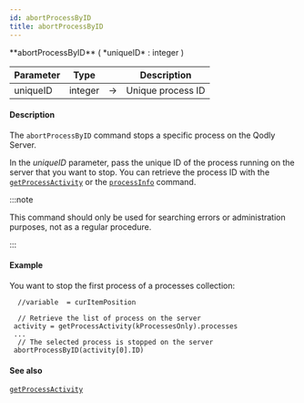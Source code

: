 ```yaml
---
id: abortProcessByID
title: abortProcessByID
---
```



<!-- REF #_command_.abortProcessByID.Syntax -->**abortProcessByID** ( *uniqueID* : integer )<!-- END REF -->


<!-- REF #_command_.abortProcessByID.Params -->
|Parameter|Type||Description|
|---------|--- |:---:|------|
|uniqueID|integer|->|Unique process ID|
<!-- END REF -->


#### Description

The `abortProcessByID` command <!-- REF #_command_.abortProcessByID.Summary -->stops a specific process on the Qodly Server<!-- END REF -->.

In the *uniqueID* parameter, pass the unique ID of the process running on the server that you want to stop. You can retrieve the process ID with the [`getProcessActivity`](getProcessActivity.md) or the [`processInfo`](processInfo.md) command.

:::note

This command should only be used for searching errors or administration purposes, not as a regular procedure.

:::

#### Example

You want to stop the first process of a processes collection:

```qs
  //variable  = curItemPosition

  // Retrieve the list of process on the server
 activity = getProcessActivity(kProcessesOnly).processes
 ...
  // The selected process is stopped on the server
 abortProcessByID(activity[0].ID)
```

#### See also

[`getProcessActivity`](getProcessActivity.md)
